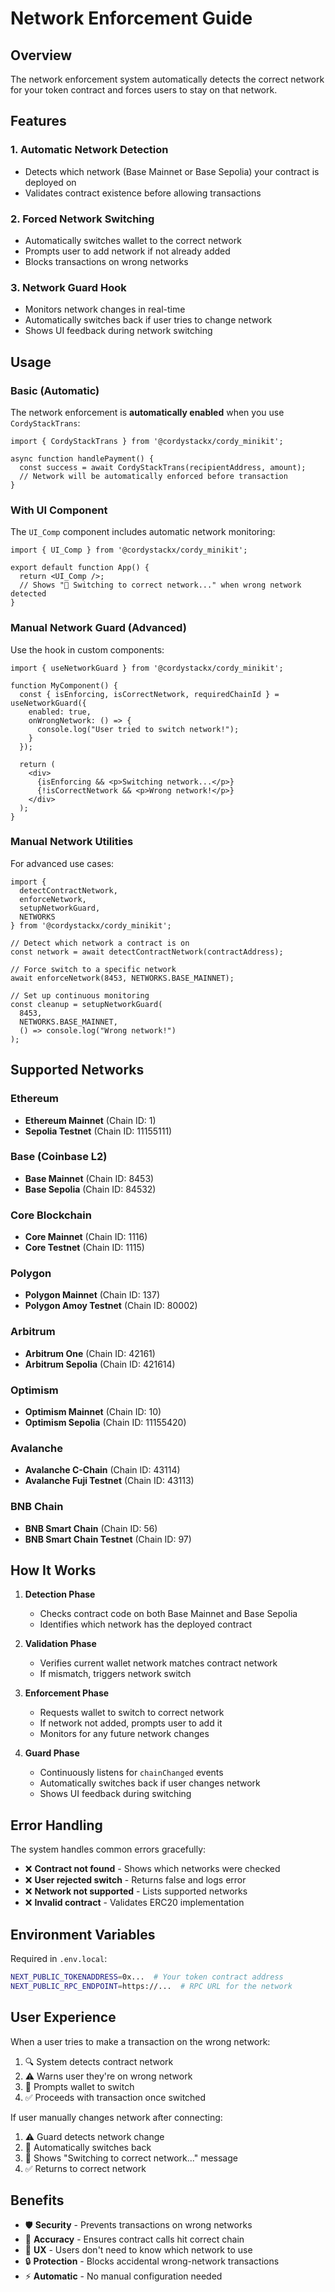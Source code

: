# Network Enforcement Guide

## Overview
The network enforcement system automatically detects the correct network for your token contract and forces users to stay on that network.

## Features

### 1. Automatic Network Detection
- Detects which network (Base Mainnet or Base Sepolia) your contract is deployed on
- Validates contract existence before allowing transactions

### 2. Forced Network Switching
- Automatically switches wallet to the correct network
- Prompts user to add network if not already added
- Blocks transactions on wrong networks

### 3. Network Guard Hook
- Monitors network changes in real-time
- Automatically switches back if user tries to change network
- Shows UI feedback during network switching

## Usage

### Basic (Automatic)
The network enforcement is **automatically enabled** when you use `CordyStackTrans`:

```tsx
import { CordyStackTrans } from '@cordystackx/cordy_minikit';

async function handlePayment() {
  const success = await CordyStackTrans(recipientAddress, amount);
  // Network will be automatically enforced before transaction
}
```

### With UI Component
The `UI_Comp` component includes automatic network monitoring:

```tsx
import { UI_Comp } from '@cordystackx/cordy_minikit';

export default function App() {
  return <UI_Comp />;
  // Shows "🔄 Switching to correct network..." when wrong network detected
}
```

### Manual Network Guard (Advanced)
Use the hook in custom components:

```tsx
import { useNetworkGuard } from '@cordystackx/cordy_minikit';

function MyComponent() {
  const { isEnforcing, isCorrectNetwork, requiredChainId } = useNetworkGuard({
    enabled: true,
    onWrongNetwork: () => {
      console.log("User tried to switch network!");
    }
  });

  return (
    <div>
      {isEnforcing && <p>Switching network...</p>}
      {!isCorrectNetwork && <p>Wrong network!</p>}
    </div>
  );
}
```

### Manual Network Utilities
For advanced use cases:

```tsx
import { 
  detectContractNetwork, 
  enforceNetwork,
  setupNetworkGuard,
  NETWORKS 
} from '@cordystackx/cordy_minikit';

// Detect which network a contract is on
const network = await detectContractNetwork(contractAddress);

// Force switch to a specific network
await enforceNetwork(8453, NETWORKS.BASE_MAINNET);

// Set up continuous monitoring
const cleanup = setupNetworkGuard(
  8453,
  NETWORKS.BASE_MAINNET,
  () => console.log("Wrong network!")
);
```

## Supported Networks

### Ethereum
- **Ethereum Mainnet** (Chain ID: 1)
- **Sepolia Testnet** (Chain ID: 11155111)

### Base (Coinbase L2)
- **Base Mainnet** (Chain ID: 8453)
- **Base Sepolia** (Chain ID: 84532)

### Core Blockchain
- **Core Mainnet** (Chain ID: 1116)
- **Core Testnet** (Chain ID: 1115)

### Polygon
- **Polygon Mainnet** (Chain ID: 137)
- **Polygon Amoy Testnet** (Chain ID: 80002)

### Arbitrum
- **Arbitrum One** (Chain ID: 42161)
- **Arbitrum Sepolia** (Chain ID: 421614)

### Optimism
- **Optimism Mainnet** (Chain ID: 10)
- **Optimism Sepolia** (Chain ID: 11155420)

### Avalanche
- **Avalanche C-Chain** (Chain ID: 43114)
- **Avalanche Fuji Testnet** (Chain ID: 43113)

### BNB Chain
- **BNB Smart Chain** (Chain ID: 56)
- **BNB Smart Chain Testnet** (Chain ID: 97)

## How It Works

1. **Detection Phase**
   - Checks contract code on both Base Mainnet and Base Sepolia
   - Identifies which network has the deployed contract

2. **Validation Phase**
   - Verifies current wallet network matches contract network
   - If mismatch, triggers network switch

3. **Enforcement Phase**
   - Requests wallet to switch to correct network
   - If network not added, prompts user to add it
   - Monitors for any future network changes

4. **Guard Phase**
   - Continuously listens for `chainChanged` events
   - Automatically switches back if user changes network
   - Shows UI feedback during switching

## Error Handling

The system handles common errors gracefully:

- ❌ **Contract not found** - Shows which networks were checked
- ❌ **User rejected switch** - Returns false and logs error
- ❌ **Network not supported** - Lists supported networks
- ❌ **Invalid contract** - Validates ERC20 implementation

## Environment Variables

Required in `.env.local`:

```bash
NEXT_PUBLIC_TOKENADDRESS=0x...  # Your token contract address
NEXT_PUBLIC_RPC_ENDPOINT=https://...  # RPC URL for the network
```

## User Experience

When a user tries to make a transaction on the wrong network:

1. 🔍 System detects contract network
2. ⚠️ Warns user they're on wrong network
3. 🔄 Prompts wallet to switch
4. ✅ Proceeds with transaction once switched

If user manually changes network after connecting:

1. ⚠️ Guard detects network change
2. 🔄 Automatically switches back
3. 💬 Shows "Switching to correct network..." message
4. ✅ Returns to correct network

## Benefits

- 🛡️ **Security** - Prevents transactions on wrong networks
- 🎯 **Accuracy** - Ensures contract calls hit correct chain
- 👤 **UX** - Users don't need to know which network to use
- 🔒 **Protection** - Blocks accidental wrong-network transactions
- ⚡ **Automatic** - No manual configuration needed
